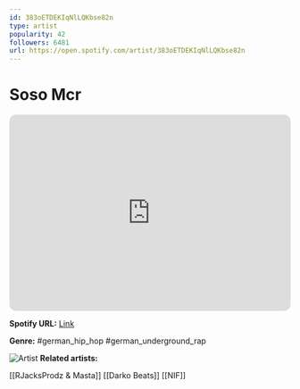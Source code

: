 ```yaml
---
id: 383oETDEKIqNlLQKbse82n
type: artist
popularity: 42
followers: 6481
url: https://open.spotify.com/artist/383oETDEKIqNlLQKbse82n
---
```

# Soso Mcr

<iframe style="border-radius:12px" src="https://open.spotify.com/embed/artist/383oETDEKIqNlLQKbse82n" width="100%" height="352" frameBorder="0" allowfullscreen="" allow="autoplay; clipboard-write; encrypted-media; fullscreen; picture-in-picture" loading="lazy"></iframe>

**Spotify URL:** [Link](https://open.spotify.com/artist/383oETDEKIqNlLQKbse82n)

**Genre:**  #german_hip_hop #german_underground_rap

![Artist](https://i.scdn.co/image/ab6761610000e5eb6447a4df71e8b1f2a6511467)
**Related artists:**

[[RJacksProdz & Masta]]
[[Darko Beats]]
[[NIF]]
